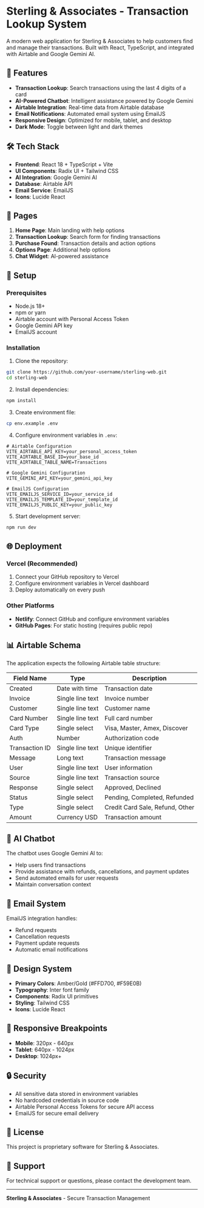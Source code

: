 # Sterling & Associates - Transaction Lookup System

A modern web application for Sterling & Associates to help customers find and manage their transactions. Built with React, TypeScript, and integrated with Airtable and Google Gemini AI.

## 🚀 Features

- **Transaction Lookup**: Search transactions using the last 4 digits of a card
- **AI-Powered Chatbot**: Intelligent assistance powered by Google Gemini
- **Airtable Integration**: Real-time data from Airtable database
- **Email Notifications**: Automated email system using EmailJS
- **Responsive Design**: Optimized for mobile, tablet, and desktop
- **Dark Mode**: Toggle between light and dark themes

## 🛠️ Tech Stack

- **Frontend**: React 18 + TypeScript + Vite
- **UI Components**: Radix UI + Tailwind CSS
- **AI Integration**: Google Gemini AI
- **Database**: Airtable API
- **Email Service**: EmailJS
- **Icons**: Lucide React

## 📱 Pages

1. **Home Page**: Main landing with help options
2. **Transaction Lookup**: Search form for finding transactions
3. **Purchase Found**: Transaction details and action options
4. **Options Page**: Additional help options
5. **Chat Widget**: AI-powered assistance

## 🔧 Setup

### Prerequisites

- Node.js 18+ 
- npm or yarn
- Airtable account with Personal Access Token
- Google Gemini API key
- EmailJS account

### Installation

1. Clone the repository:
```bash
git clone https://github.com/your-username/sterling-web.git
cd sterling-web
```

2. Install dependencies:
```bash
npm install
```

3. Create environment file:
```bash
cp env.example .env
```

4. Configure environment variables in `.env`:
```env
# Airtable Configuration
VITE_AIRTABLE_API_KEY=your_personal_access_token
VITE_AIRTABLE_BASE_ID=your_base_id
VITE_AIRTABLE_TABLE_NAME=Transactions

# Google Gemini Configuration
VITE_GEMINI_API_KEY=your_gemini_api_key

# EmailJS Configuration
VITE_EMAILJS_SERVICE_ID=your_service_id
VITE_EMAILJS_TEMPLATE_ID=your_template_id
VITE_EMAILJS_PUBLIC_KEY=your_public_key
```

5. Start development server:
```bash
npm run dev
```

## 🌐 Deployment

### Vercel (Recommended)

1. Connect your GitHub repository to Vercel
2. Configure environment variables in Vercel dashboard
3. Deploy automatically on every push

### Other Platforms

- **Netlify**: Connect GitHub and configure environment variables
- **GitHub Pages**: For static hosting (requires public repo)

## 📊 Airtable Schema

The application expects the following Airtable table structure:

| Field Name | Type | Description |
|------------|------|-------------|
| Created | Date with time | Transaction date |
| Invoice | Single line text | Invoice number |
| Customer | Single line text | Customer name |
| Card Number | Single line text | Full card number |
| Card Type | Single select | Visa, Master, Amex, Discover |
| Auth | Number | Authorization code |
| Transaction ID | Single line text | Unique identifier |
| Message | Long text | Transaction message |
| User | Single line text | User information |
| Source | Single line text | Transaction source |
| Response | Single select | Approved, Declined |
| Status | Single select | Pending, Completed, Refunded |
| Type | Single select | Credit Card Sale, Refund, Other |
| Amount | Currency USD | Transaction amount |

## 🤖 AI Chatbot

The chatbot uses Google Gemini AI to:
- Help users find transactions
- Provide assistance with refunds, cancellations, and payment updates
- Send automated emails for user requests
- Maintain conversation context

## 📧 Email System

EmailJS integration handles:
- Refund requests
- Cancellation requests  
- Payment update requests
- Automatic email notifications

## 🎨 Design System

- **Primary Colors**: Amber/Gold (#FFD700, #F59E0B)
- **Typography**: Inter font family
- **Components**: Radix UI primitives
- **Styling**: Tailwind CSS
- **Icons**: Lucide React

## 📱 Responsive Breakpoints

- **Mobile**: 320px - 640px
- **Tablet**: 640px - 1024px  
- **Desktop**: 1024px+

## 🔒 Security

- All sensitive data stored in environment variables
- No hardcoded credentials in source code
- Airtable Personal Access Tokens for secure API access
- EmailJS for secure email delivery

## 📝 License

This project is proprietary software for Sterling & Associates.

## 👥 Support

For technical support or questions, please contact the development team.

---

**Sterling & Associates** - Secure Transaction Management

